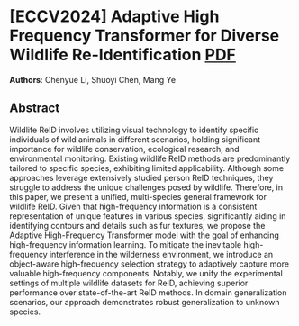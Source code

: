 # [ECCV2024] Adaptive High Frequency Transformer for Diverse Wildlife Re-Identification [PDF](https://www.ecva.net/papers/eccv_2024/papers_ECCV/papers/06054.pdf)

**Authors**: Chenyue Li, Shuoyi Chen, Mang Ye

## Abstract
Wildlife ReID involves utilizing visual technology to identify specific individuals of wild animals in different scenarios, holding significant importance for wildlife conservation, ecological research, and environmental monitoring. Existing wildlife ReID methods are predominantly tailored to specific species, exhibiting limited applicability. Although some approaches leverage extensively studied person ReID techniques, they struggle to address the unique challenges posed by wildlife. Therefore, in this paper, we present a unified, multi-species general framework for wildlife ReID. Given that high-frequency information is a consistent representation of unique features in various species, significantly aiding in identifying contours and details such as fur textures, we propose the Adaptive High-Frequency Transformer model with the goal of enhancing high-frequency information learning. To mitigate the inevitable high-frequency interference in the wilderness environment, we introduce an object-aware high-frequency selection strategy to adaptively capture more valuable high-frequency components. Notably, we unify the experimental settings of multiple wildlife datasets for ReID, achieving superior performance over state-of-the-art ReID methods. In domain generalization scenarios, our approach demonstrates robust generalization to unknown species.
